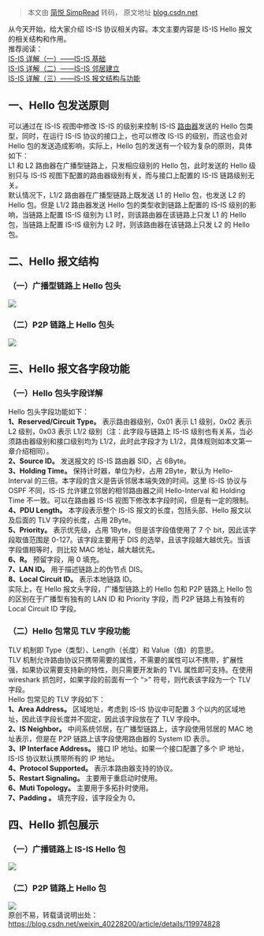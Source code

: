 > 本文由 [简悦 SimpRead](http://ksria.com/simpread/) 转码， 原文地址 [blog.csdn.net](https://blog.csdn.net/weixin_40228200/article/details/119974828)

从今天开始，给大家介绍 IS-IS 协议相关内容。本文主要内容是 IS-IS Hello 报文的相关结构和作用。  
推荐阅读：  
[IS-IS 详解（一）——IS-IS 基础](https://blog.csdn.net/weixin_40228200/article/details/119927300)  
[IS-IS 详解（二）——IS-IS 邻居建立](https://blog.csdn.net/weixin_40228200/article/details/119954928)  
[IS-IS 详解（三）——IS-IS 报文结构与功能](https://blog.csdn.net/weixin_40228200/article/details/119974141)

一、Hello 包发送原则
-------------

可以通过在 IS-IS 视图中修改 IS-IS 的级别来控制 IS-IS [路由器](https://so.csdn.net/so/search?q=%E8%B7%AF%E7%94%B1%E5%99%A8&spm=1001.2101.3001.7020)发送的 Hello 包类型，同时，在运行 IS-IS 协议的接口上，也可以修改 IS-IS 的级别，而这也会对 Hello 包的发送造成影响，实际上，Hello 包的发送有一个较为复杂的原则，具体如下：  
L1 和 L2 路由器在广播型链路上，只发相应级别的 Hello 包，此时发送的 Hello 级别只与 IS-IS 视图下配置的路由器级别有关，而与接口上配置的 IS-IS 链路级别无关。  
默认情况下，L1/2 路由器在广播型链路上既发送 L1 的 Hello 包，也发送 L2 的 Hello 包。但是 L1/2 路由器发送 Hello 包的类型收到链路上配置的 IS-IS 级别的影响，当链路上配置 IS-IS 级别为 L1 时，则该路由器在该链路上只发 L1 的 Hello 包，当链路上配置 IS-IS 级别为 L2 时，则该路由器在该链路上只发 L2 的 Hello 包。

二、Hello 报文结构
------------

### （一）广播型链路上 Hello 包头

![](https://img-blog.csdnimg.cn/a9262c6b259143c5bc72e09bd2be7ef2.png?x-oss-process=image/watermark,type_ZHJvaWRzYW5zZmFsbGJhY2s,shadow_50,text_Q1NETiBAd2VpeGluXzQwMjI4MjAw,size_20,color_FFFFFF,t_70,g_se,x_16#pic_center)

### （二）P2P 链路上 Hello 包头

![](https://img-blog.csdnimg.cn/ffd85f64a24a46a5896049a2a67bd465.png?x-oss-process=image/watermark,type_ZHJvaWRzYW5zZmFsbGJhY2s,shadow_50,text_Q1NETiBAd2VpeGluXzQwMjI4MjAw,size_20,color_FFFFFF,t_70,g_se,x_16#pic_center)

三、Hello 报文各字段功能
---------------

### （一）Hello 包头字段详解

Hello 包头字段功能如下：  
**1、Reserved/Circuit Type。** 表示路由器级别，0x01 表示 L1 级别，0x02 表示 L2 级别，0x03 表示 L1/2 级别（注：此字段与链路上 IS-IS 级别也有关系，当必须路由器级别和接口级别均为 L1/2，此时此字段才为 L1/2，具体规则如本文第一章介绍相同）。  
**2、Source ID。** 发送报文的 IS-IS 路由器 SID，占 6Byte。  
**3、Holding Time。** 保持计时器，单位为秒，占用 2Byte，默认为 Hello-Interval 的三倍。本字段的含义是告诉邻居本端失效的时间。这里 IS-IS 协议与 OSPF 不同，IS-IS 允许建立邻居的相邻路由器之间 Hello-Interval 和 Holding Time 不一致。可以在路由器 IS-IS 视图下修改本字段时间，但是有一定的限制。  
**4、PDU Length。** 本字段表示整个 IS-IS 报文的长度，包括头部、Hello 报文以及后面的 TLV 字段的长度，占用 2Byte。  
**5、Priority。** 表示优先级，占用 1Byte，但是该字段值使用了 7 个 bit，因此该字段取值范围是 0-127。该字段主要用于 DIS 的选举，且该字段越大越优先。当该字段值相等时，则比较 MAC 地址，越大越优先。  
**6、R。** 预留字段，用 0 填充。  
**7、LAN ID。** 用于描述链路上的伪节点 DIS。  
**8、Local Circuit ID。** 表示本地链路 ID。  
实际上，在 Hello 报文头字段，广播型链路上的 Hello 包和 P2P 链路上 Hello 包的区别在于广播型有独有的 LAN ID 和 Priority 字段，而 P2P 链路上有独有的 Local Circuit ID 字段。

### （二）Hello 包常见 TLV 字段功能

TLV 机制即 Type（类型）、Length（长度）和 Value（值）的意思。  
TLV 机制允许路由协议只携带需要的属性，不需要的属性可以不携带，扩展性强，如果协议需要支持新的特性，则只需要开发新的 TVL 属性即可支持。在使用 wireshark 抓包时，如果字段的前面有一个 “>” 符号，则代表该字段为一个 TLV 字段。  
Hello 包常见的 TLV 字段如下：  
**1、Area Address。** 区域地址，考虑到 IS-IS 协议中可配置 3 个以内的区域地址，因此该字段长度并不固定，因此该字段放在了 TLV 字段中。  
**2、IS Neighbor。** 中间系统邻居，在广播型链路上，该字段使用邻居的 MAC 地址表示，但是在 P2P 链路上该字段使用路由器的 System ID 表示。  
**3、IP Interface Address。** 接口 IP 地址。如果一个接口配置了多个 IP 地址，IS-IS 协议默认携带所有的 IP 地址。  
**4、Protocol Supported。** 表示本路由器支持的协议。  
**5、Restart Signaling。** 主要用于重启动时使用。  
**6、Muti Topology。** 主要用于多拓扑时使用。  
**7、Padding 。** 填充字段，该字段全为 0。

四、Hello 抓包展示
------------

### （一）广播链路上 IS-IS Hello 包

![](https://img-blog.csdnimg.cn/99310124c62a4c0d99d132690eba4312.png?x-oss-process=image/watermark,type_ZHJvaWRzYW5zZmFsbGJhY2s,shadow_50,text_Q1NETiBAd2VpeGluXzQwMjI4MjAw,size_20,color_FFFFFF,t_70,g_se,x_16)

### （二）P2P 链路上 Hello 包

![](https://img-blog.csdnimg.cn/ee0b05d4875b48b6b23c96be806f7659.png?x-oss-process=image/watermark,type_ZHJvaWRzYW5zZmFsbGJhY2s,shadow_50,text_Q1NETiBAd2VpeGluXzQwMjI4MjAw,size_20,color_FFFFFF,t_70,g_se,x_16)  
原创不易，转载请说明出处：https://blog.csdn.net/weixin_40228200/article/details/119974828